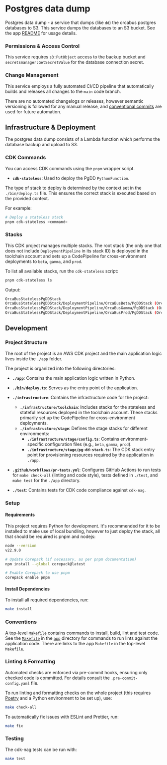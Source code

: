 Postgres data dump
================================================================================

Postgres data dump - a service that dumps (like `dd`) the orcabus postgres databases to S3.
This service dumps the databases to an S3 bucket. See the app [README][readme] for usage details.

### Permissions & Access Control

This service requires `s3:PutObject` access to the backup bucket and `secretsmanager:GetSecretValue` for the database
connection secret.

### Change Management

This service employs a fully automated CI/CD pipeline that automatically builds and releases all changes to the `main`
code branch.

There are no automated changelogs or releases, however semantic versioning is followed for any manual release, and
[conventional commits][conventional-commits] are used for future automation.

[conventional-commits]: https://www.conventionalcommits.org/en/v1.0.0/

Infrastructure & Deployment
--------------------------------------------------------------------------------

The postgres data dump consists of a Lambda function which performs the database backup and upload to S3.


### CDK Commands

You can access CDK commands using the `pnpm` wrapper script.

- **`cdk-stateless`**: Used to deploy the PgDD `PythonFunction`.

The type of stack to deploy is determined by the context set in the `./bin/deploy.ts` file. This ensures the correct stack is executed based on the provided context.

For example:

```sh
# Deploy a stateless stack
pnpm cdk-stateless <command>
```

### Stacks

This CDK project manages multiple stacks. The root stack (the only one that does not include `DeploymentPipeline` in its stack ID)
is deployed in the toolchain account and sets up a CodePipeline for cross-environment deployments to `beta`, `gamma`, and `prod`.

To list all available stacks, run the `cdk-stateless` script:

```sh
pnpm cdk-stateless ls
```

Output:

```sh
OrcaBusStatelessPgDDStack
OrcaBusStatelessPgDDStack/DeploymentPipeline/OrcaBusBeta/PgDDStack (OrcaBusBeta-PgDDStack)
OrcaBusStatelessPgDDStack/DeploymentPipeline/OrcaBusGamma/PgDDStack (OrcaBusGamma-PgDDStack)
OrcaBusStatelessPgDDStack/DeploymentPipeline/OrcaBusProd/PgDDStack (OrcaBusProd-PgDDStack)
```

Development
--------------------------------------------------------------------------------

### Project Structure

The root of the project is an AWS CDK project and the main application logic lives inside the `./app` folder.

The project is organized into the following directories:

- **`./app`**: Contains the main application logic written in Python.

- **`./bin/deploy.ts`**: Serves as the entry point of the application.

- **`./infrastructure`**: Contains the infrastructure code for the project:
    - **`./infrastructure/toolchain`**: Includes stacks for the stateless and stateful resources deployed in the toolchain account. These stacks primarily set up the CodePipeline for cross-environment deployments.
    - **`./infrastructure/stage`**: Defines the stage stacks for different environments:
        - **`./infrastructure/stage/config.ts`**: Contains environment-specific configuration files (e.g., `beta`, `gamma`, `prod`).
        - **`./infrastructure/stage/pg-dd-stack.ts`**: The CDK stack entry point for provisioning resources required by the application in `./app`.

- **`.github/workflows/pr-tests.yml`**: Configures GitHub Actions to run tests for `make check-all` (linting and code style), tests defined in `./test`, and `make test` for the `./app` directory.

- **`./test`**: Contains tests for CDK code compliance against `cdk-nag`.

### Setup

#### Requirements

This project requires Python for development. It's recommended for it to be installed to make use of local bundling,
however to just deploy the stack, all that should be required is pnpm and nodejs:

```sh
node --version
v22.9.0

# Update Corepack (if necessary, as per pnpm documentation)
npm install --global corepack@latest

# Enable Corepack to use pnpm
corepack enable pnpm

```

#### Install Dependencies

To install all required dependencies, run:

```sh
make install
```

### Conventions

A top-level [`Makefile`][makefile] contains commands to install, build, lint and test code. See the [`Makefile`][makefile-app] in the [`app`][app] directory
for commands to run lints against the application code. There are links to the app `Makefile` in the top-level `Makefile`.

### Linting & Formatting

Automated checks are enforced via pre-commit hooks, ensuring only checked code is committed. For details consult the `.pre-commit-config.yaml` file.

To run linting and formatting checks on the whole project (this requires [Poetry][poetry] and a Python environment to be set up), use:

```sh
make check-all
```

To automatically fix issues with ESLint and Prettier, run:

```sh
make fix
```

### Testing

The cdk-nag tests can be run with:

```sh
make test
```


[makefile]: Makefile
[makefile-app]: app/Makefile
[readme]: app/README.md
[app]: app
[bin]: bin
[infrastructure]: infrastructure
[test]: test
[pnpm]: https://pnpm.io/
[poetry]: https://python-poetry.org/
